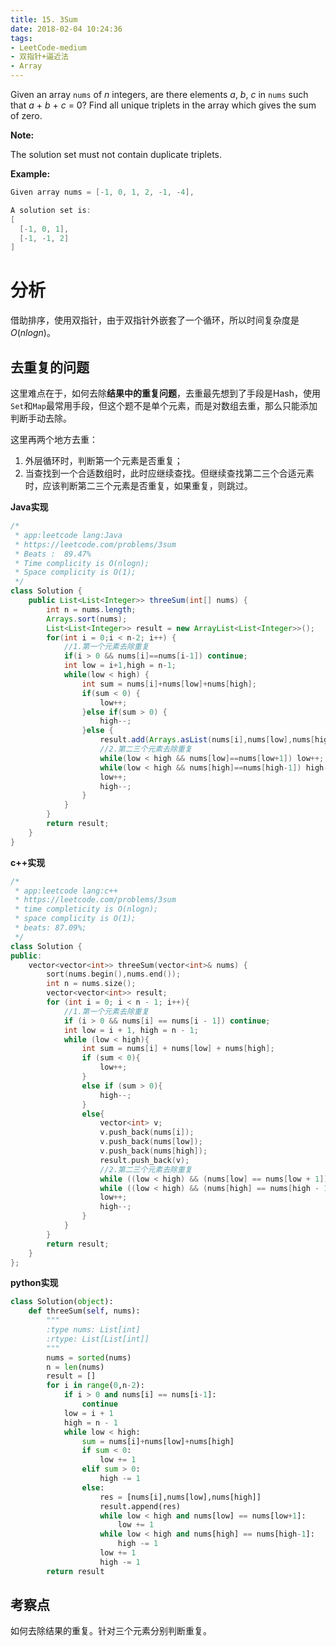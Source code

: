 ```yaml
---
title: 15. 3Sum
date: 2018-02-04 10:24:36
tags:
- LeetCode-medium
- 双指针+逼近法
- Array
---
```


Given an array `nums` of *n* integers, are there elements *a*, *b*, *c* in `nums` such that *a* + *b* + *c* = 0? Find all unique triplets in the array which gives the sum of zero.

**Note:**

The solution set must not contain duplicate triplets.

**Example:**

```java
Given array nums = [-1, 0, 1, 2, -1, -4],

A solution set is:
[
  [-1, 0, 1],
  [-1, -1, 2]
]
```

<!--more-->

# 分析

借助排序，使用双指针，由于双指针外嵌套了一个循环，所以时间复杂度是$O(nlogn)$。

## 去重复的问题

这里难点在于，如何去除**结果中的重复问题**，去重最先想到了手段是Hash，使用`Set`和`Map`最常用手段，但这个题不是单个元素，而是对数组去重，那么只能添加判断手动去除。

这里再两个地方去重：

1. 外层循环时，判断第一个元素是否重复；
2. 当查找到一个合适数组时，此时应继续查找。但继续查找第二三个合适元素时，应该判断第二三个元素是否重复，如果重复，则跳过。

**Java实现**

```java
/*
 * app:leetcode lang:Java
 * https://leetcode.com/problems/3sum
 * Beats :  89.47%
 * Time complicity is O(nlogn);
 * Space complicity is O(1);
 */
class Solution {
    public List<List<Integer>> threeSum(int[] nums) {
        int n = nums.length;
        Arrays.sort(nums);
        List<List<Integer>> result = new ArrayList<List<Integer>>();
        for(int i = 0;i < n-2; i++) {
            //1.第一个元素去除重复
            if(i > 0 && nums[i]==nums[i-1]) continue;
            int low = i+1,high = n-1;
            while(low < high) {
                int sum = nums[i]+nums[low]+nums[high];
                if(sum < 0) {
                    low++;
                }else if(sum > 0) {
                    high--;
                }else {
                    result.add(Arrays.asList(nums[i],nums[low],nums[high]));
                    //2.第二三个元素去除重复
                    while(low < high && nums[low]==nums[low+1]) low++;
                    while(low < high && nums[high]==nums[high-1]) high--;
                    low++;
                    high--;
                }
            }
        }
        return result;
    }
}
```

**c++实现**

```c++
/*
 * app:leetcode lang:c++
 * https://leetcode.com/problems/3sum
 * time completicity is O(nlogn);
 * space complicity is O(1);
 * beats: 87.09%;
 */
class Solution {
public:
    vector<vector<int>> threeSum(vector<int>& nums) {
		sort(nums.begin(),nums.end());
		int n = nums.size();
		vector<vector<int>> result;
		for (int i = 0; i < n - 1; i++){
            //1.第一个元素去除重复
            if (i > 0 && nums[i] == nums[i - 1]) continue;
			int low = i + 1, high = n - 1;
			while (low < high){
				int sum = nums[i] + nums[low] + nums[high];
				if (sum < 0){
					low++;
				}
				else if (sum > 0){
					high--;
				}
				else{
					vector<int> v;
					v.push_back(nums[i]);
					v.push_back(nums[low]);
					v.push_back(nums[high]);
					result.push_back(v);
                    //2.第二三个元素去除重复
					while ((low < high) && (nums[low] == nums[low + 1])) low++;
					while ((low < high) && (nums[high] == nums[high - 1])) high--;
					low++;
					high--;
				}
			}
		}
		return result;
    }
};
```

**python实现**

```python
class Solution(object):
    def threeSum(self, nums):
        """
        :type nums: List[int]
        :rtype: List[List[int]]
        """
        nums = sorted(nums)
        n = len(nums)
        result = []
        for i in range(0,n-2):
            if i > 0 and nums[i] == nums[i-1]:
                continue
            low = i + 1
            high = n - 1
            while low < high:
                sum = nums[i]+nums[low]+nums[high]
                if sum < 0:
                    low += 1
                elif sum > 0:
                    high -= 1
                else:
                    res = [nums[i],nums[low],nums[high]]
                    result.append(res)
                    while low < high and nums[low] == nums[low+1]:
                        low += 1
                    while low < high and nums[high] == nums[high-1]:
                        high -= 1
                    low += 1
                    high -= 1
        return result
```



## 考察点

如何去除结果的重复。针对三个元素分别判断重复。